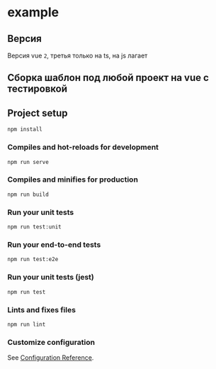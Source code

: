 # example

## Версия
Версия vue `2`, третья только на ts, на js лагает

## Сборка шаблон под любой проект на vue с тестировкой

## Project setup
```
npm install
```

### Compiles and hot-reloads for development
```
npm run serve
```

### Compiles and minifies for production
```
npm run build
```

### Run your unit tests
```
npm run test:unit
```

### Run your end-to-end tests
```
npm run test:e2e
```

### Run your unit tests (jest)
```
npm run test
```

### Lints and fixes files
```
npm run lint
```

### Customize configuration
See [Configuration Reference](https://cli.vuejs.org/config/).
